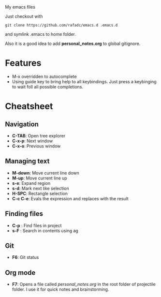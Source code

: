 My emacs files

Just checkout with

```
git clone https://github.com/rafadc/emacs.d .emacs.d
```

and symlink .emacs to home folder.

Also it is a good idea to add **personal_notes.org** to global gitignore.

# Features

- M-x overridden to autocomplete
- Using guide key to bring help to all keybindings. Just press a keybinging to wait foll all possible completions.

# Cheatsheet

## Navigation

- **C-TAB**: Open tree explorer
- **C-x-p**: Next window
- **C-x-o**: Previous window

## Managing text

- **M-down**: Move current line down
- **M-up**: Move current line up
- **s-e**: Expand region
- **s-d**: Mark next like selection
- **H-SPC**: Rectangle selection
- **C-c C-e**: Evals the expression and replaces with the result

## Finding files

- **C-p** : Find files in project
- **s-F** : Search in contents using ag

## Git

- **F6**: Git status

## Org mode

- **F7**: Opens a file called *personal_notes.org* in the root folder of projectile folder. I use it for quick notes and brainstorming.
